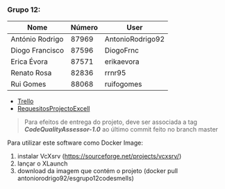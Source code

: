 ### Grupo 12:
Nome|Número|User
----|------|----
António Rodrigo|87969|AntonioRodrigo92
Diogo Francisco|87596|DiogoFrnc
Erica Évora|87571|erikaevora
Renato Rosa|82836|rrnr95
Rui Gomes|88068|ruifogomes

- [Trello](https://trello.com/dozeteam/home)
- [RequesitosProjectoExcell](https://iscteiul365-my.sharepoint.com/:x:/g/personal/djfos_iscte-iul_pt/ESxIaj1pGdpFnroG__hC9-8BSt-nE5ro8rR9yStfFjqYfQ?e=fvxZNN)

> Para efeitos de entrega do projeto, deve ser associada a tag **_CodeQualityAssessor-1.0_** ao último commit feito no
branch master


Para utilizar este software como Docker Image:
  1) instalar VcXsrv (https://sourceforge.net/projects/vcxsrv/)
  2) lançar o XLaunch
  3) download da imagem que contém o projeto (docker pull antoniorodrigo92/esgrupo12codesmells)
